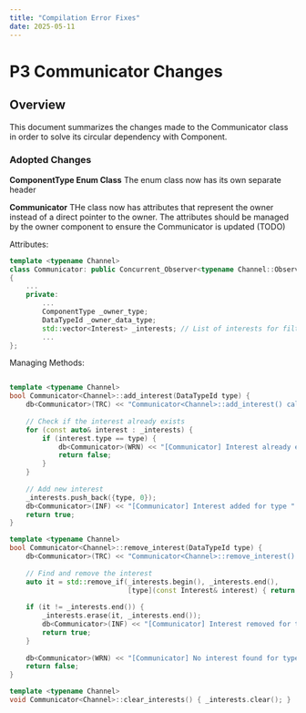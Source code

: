 ```yaml
---
title: "Compilation Error Fixes"
date: 2025-05-11
---
```


# P3 Communicator Changes

## Overview
This document summarizes the changes made to the Communicator class in order to solve its circular dependency with Component.

### Adopted Changes

**ComponentType Enum Class** The enum class now has its own separate header

**Communicator** THe class now has attributes that represent the owner instead of a direct pointer to the owner. The attributes should be managed by the owner component to ensure the Communicator is updated (TODO)

Attributes:
```cpp
template <typename Channel>
class Communicator: public Concurrent_Observer<typename Channel::Observer::Observed_Data, typename Channel::Observer::Observing_Condition>
{
    ...
    private:
        ...
        ComponentType _owner_type;
        DataTypeId _owner_data_type;
        std::vector<Interest> _interests; // List of interests for filtering
        ...
};
```

Managing Methods:

```cpp

template <typename Channel>
bool Communicator<Channel>::add_interest(DataTypeId type) {
    db<Communicator>(TRC) << "Communicator<Channel>::add_interest() called!\n";
    
    // Check if the interest already exists
    for (const auto& interest : _interests) {
        if (interest.type == type) {
            db<Communicator>(WRN) << "[Communicator] Interest already exists for type " << static_cast<int>(type) << "\n";
            return false;
        }
    }
    
    // Add new interest
    _interests.push_back({type, 0});
    db<Communicator>(INF) << "[Communicator] Interest added for type " << static_cast<int>(type) << "\n";
    return true;
}

template <typename Channel>
bool Communicator<Channel>::remove_interest(DataTypeId type) {
    db<Communicator>(TRC) << "Communicator<Channel>::remove_interest() called!\n";
    
    // Find and remove the interest
    auto it = std::remove_if(_interests.begin(), _interests.end(), 
                             [type](const Interest& interest) { return interest.type == type; });
    
    if (it != _interests.end()) {
        _interests.erase(it, _interests.end());
        db<Communicator>(INF) << "[Communicator] Interest removed for type " << static_cast<int>(type) << "\n";
        return true;
    }
    
    db<Communicator>(WRN) << "[Communicator] No interest found for type " << static_cast<int>(type) << "\n";
    return false;
}

template <typename Channel>
void Communicator<Channel>::clear_interests() { _interests.clear(); }

```
